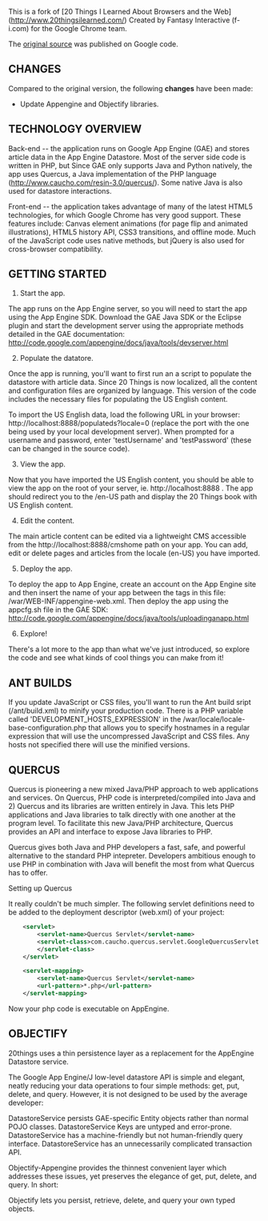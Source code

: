 This is a fork of [20 Things I Learned About Browsers and the Web]
(http://www.20thingsilearned.com/)
Created by Fantasy Interactive (f-i.com) for the Google Chrome team. 

The [original source](https://code.google.com/p/20thingsilearned/) was published
on Google code.


## CHANGES ##
Compared to the original version, the following **changes** have been made: 
* Update Appengine and Objectify libraries.


## TECHNOLOGY OVERVIEW ##

Back-end -- the application runs on Google App Engine (GAE) and stores article
data in the App Engine Datastore. Most of the server side code is written in
PHP, but Since GAE only supports Java and Python natively, the app uses Quercus,
a Java implementation of the PHP language
(http://www.caucho.com/resin-3.0/quercus/). Some native Java is also used for
datastore interactions.

Front-end -- the application takes advantage of many of the latest HTML5
technologies, for which Google Chrome has very good support.  These features
include: Canvas element animations (for page flip and animated illustrations),
HTML5 history API, CSS3 transitions, and offline mode.  Much of the JavaScript
code uses native methods, but jQuery is also used for cross-browser
compatibility.


## GETTING STARTED ##

1. Start the app.

The app runs on the App Engine server, so you will need to start the app using
the App Engine SDK.  Download the GAE Java SDK or the Eclipse plugin and start
the development server using the appropriate methods detailed in the GAE
documentation: http://code.google.com/appengine/docs/java/tools/devserver.html

2. Populate the datatore.

Once the app is running, you'll want to first run an a script to populate the
datastore with article data. Since 20 Things is now localized, all the content
and configuration files are organized by language.  This version of the code
includes the necessary files for populating the US English content.

To import the US English data, load the following URL in your browser:
http://localhost:8888/populateds?locale=0 (replace the port with the one being
used by your local development server).  When prompted for a username and
password, enter 'testUsername' and 'testPassword' (these can be changed in the
source code).

3. View the app.

Now that you have imported the US English content, you should be able to view
the app on the root of your server, ie. http://localhost:8888 .  The app
should redirect you to the /en-US path and display the 20 Things book with US
English content.

4. Edit the content.

The main article content can be edited via a lightweight CMS accessible from the
http://localhost:8888/cmshome path on your app.  You can add, edit or delete pages and articles from
the locale (en-US) you have imported.

5. Deploy the app.

To deploy the app to App Engine, create an account on the App Engine site and
then insert the name of your app between the <application> tags in this file:
/war/WEB-INF/appengine-web.xml.  Then deploy the app using the appcfg.sh file
in the GAE SDK:
http://code.google.com/appengine/docs/java/tools/uploadinganapp.html

6. Explore!

There's a lot more to the app than what we've just introduced, so explore the
code and see what kinds of cool things you can make from it!


## ANT BUILDS ##

If you update JavaScript or CSS files, you'll want to run the Ant build
sript (/ant/build.xml) to minify your production code.  There is a PHP
variable called 'DEVELOPMENT_HOSTS_EXPRESSION' in the
/war/locale/locale-base-configuration.php that allows you to specify hostnames
in a regular expression that will use the uncompressed JavaScript and CSS files.
Any hosts not specified there will use the minified versions.


## QUERCUS ##

Quercus is pioneering a new mixed Java/PHP approach to web applications and
services. On Quercus, PHP code is interpreted/compiled into Java and 2) Quercus
and its libraries are written entirely in Java. This lets PHP applications and
Java libraries to talk directly with one another at the program level. To
facilitate this new Java/PHP architecture, Quercus provides an API and
interface to expose Java libraries to PHP.

Quercus gives both Java and PHP developers a fast, safe, and powerful
alternative to the standard PHP intepreter. Developers ambitious enough to use
PHP in combination with Java will benefit the most from what Quercus has to
offer.

Setting up Quercus

It really couldn't be much simpler.  The following servlet definitions need to
be added to the deployment descriptor (web.xml) of your project:
```xml
	<servlet>
		<servlet-name>Quercus Servlet</servlet-name>
		<servlet-class>com.caucho.quercus.servlet.GoogleQuercusServlet
		</servlet-class>
	</servlet>

	<servlet-mapping>
		<servlet-name>Quercus Servlet</servlet-name>
		<url-pattern>*.php</url-pattern>
	</servlet-mapping>
```

Now your php code is executable on AppEngine.  


## OBJECTIFY ##

20things uses a thin persistence layer as a replacement for the AppEngine
Datastore service.

The Google App Engine/J low-level datastore API is simple and elegant, neatly
reducing your data operations to four simple methods: get, put, delete, and
query. However, it is not designed to be used by the average developer:

DatastoreService persists GAE-specific Entity objects rather than normal POJO
  classes.
DatastoreService Keys are untyped and error-prone.
DatastoreService has a machine-friendly but not human-friendly query interface.
DatastoreService has an unnecessarily complicated transaction API.

Objectify-Appengine provides the thinnest convenient layer which addresses
these issues, yet preserves the elegance of get, put, delete, and query. In
short:

Objectify lets you persist, retrieve, delete, and query your own typed objects.